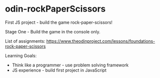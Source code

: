 # odin-rockPaperScissors
First JS project - build the game rock-paper-scissors!


Stage One - Build the game in the console only. 

List of assignments:
https://www.theodinproject.com/lessons/foundations-rock-paper-scissors

Learning Goals:
- Think like a programmer - use problem solving framework
- JS experience - build first project in JavaScript